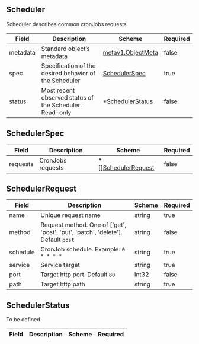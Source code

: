 ## Scheduler

Scheduler describes common cronJobs requests

| Field | Description | Scheme | Required |
| ----- | ----------- | ------ | -------- |
| metadata | Standard object’s metadata | [metav1.ObjectMeta](https://kubernetes.io/docs/reference/generated/kubernetes-api/v1.11/#objectmeta-v1-meta) | false |
| spec | Specification of the desired behavior of the Scheduler| [SchedulerSpec](#schedulerspec) | true |
| status | Most recent observed status of the Scheduler. Read-only | *[SchedulerStatus](#schedulerstatus) | false |

## SchedulerSpec

| Field | Description | Scheme | Required |
| ----- | ----------- | ------ | -------- |
| requests | CronJobs requests | *[][SchedulerRequest](#schedulerrequest) | false |

## SchedulerRequest

| Field | Description | Scheme | Required |
| ----- | ----------- | ------ | -------- |
| name | Unique request name | string | true |
| method | Request method. One of ['get', 'post', 'put', 'patch', 'delete']. Default `post` | string | false |
| schedule | CronJob schedule. Example: `0 * * * *` | string | true |
| service | Service target | string | true |
| port | Target http port. Default `80` | int32 | false |
| path | Target http path | string | true |

## SchedulerStatus

To be defined

| Field | Description | Scheme | Required |
| ----- | ----------- | ------ | -------- |
